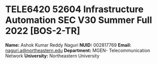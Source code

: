 # TELE6420 52604 Infrastructure Automation SEC V30 Summer Full 2022 [BOS-2-TR]



**Name:** Ashok Kumar Reddy Naguri
**NUID:** 002817769
**Email:** naguri.a@northeastern.edu
**Department:** MGEN- Telecommunication Network
**University:** Northeastern University
 
